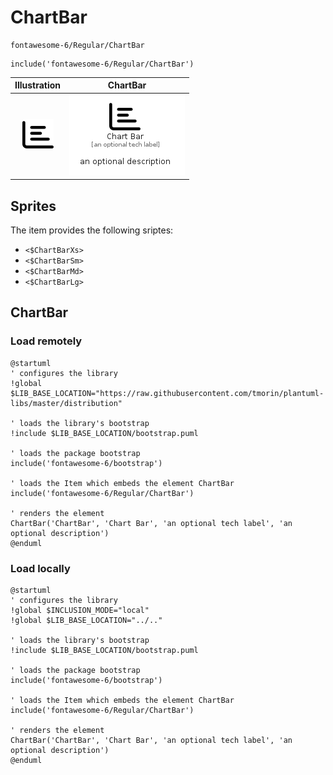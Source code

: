 # ChartBar


```text
fontawesome-6/Regular/ChartBar
```

```text
include('fontawesome-6/Regular/ChartBar')
```



| Illustration | ChartBar |
| :---: | :---: |
| ![illustration for Illustration](../../fontawesome-6/Regular/ChartBar.png) | ![illustration for ChartBar](../../fontawesome-6/Regular/ChartBar.Local.png) |



## Sprites
The item provides the following sriptes:

- `<$ChartBarXs>`
- `<$ChartBarSm>`
- `<$ChartBarMd>`
- `<$ChartBarLg>`





## ChartBar

### Load remotely
```plantuml
@startuml
' configures the library
!global $LIB_BASE_LOCATION="https://raw.githubusercontent.com/tmorin/plantuml-libs/master/distribution"

' loads the library's bootstrap
!include $LIB_BASE_LOCATION/bootstrap.puml

' loads the package bootstrap
include('fontawesome-6/bootstrap')

' loads the Item which embeds the element ChartBar
include('fontawesome-6/Regular/ChartBar')

' renders the element
ChartBar('ChartBar', 'Chart Bar', 'an optional tech label', 'an optional description')
@enduml
```

### Load locally
```plantuml
@startuml
' configures the library
!global $INCLUSION_MODE="local"
!global $LIB_BASE_LOCATION="../.."

' loads the library's bootstrap
!include $LIB_BASE_LOCATION/bootstrap.puml

' loads the package bootstrap
include('fontawesome-6/bootstrap')

' loads the Item which embeds the element ChartBar
include('fontawesome-6/Regular/ChartBar')

' renders the element
ChartBar('ChartBar', 'Chart Bar', 'an optional tech label', 'an optional description')
@enduml
```

